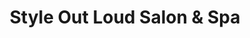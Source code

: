 ---
title: "Style Out Loud Salon & Spa"
url: /zanesville/style-out-loud-salon-und-spa/
shop: Friseur
---